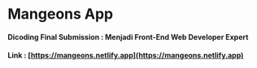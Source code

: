# Mangeons App

#### Dicoding Final Submission : Menjadi Front-End Web Developer Expert

#### Link : [https://mangeons.netlify.app](https://mangeons.netlify.app)
